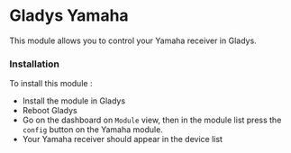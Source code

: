 Gladys Yamaha
=======================

This module allows you to control your Yamaha receiver in Gladys.

### Installation

To install this module :

- Install the module in Gladys 
- Reboot Gladys 
- Go on the dashboard on `Module` view, then in the module list press the `config` button on the Yamaha module.
- Your Yamaha receiver should appear in the device list
